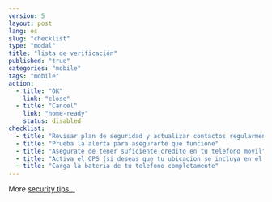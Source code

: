 ```yaml
---
version: 5
layout: post
lang: es
slug: "checklist"
type: "modal"
title: "lista de verificación"
published: "true"
categories: "mobile"
tags: "mobile"
action:
  - title: "OK"
    link: "close"
  - title: "Cancel"
    link: "home-ready"
    status: disabled
checklist:
  - title: "Revisar plan de seguridad y actualizar contactos regularmente"
  - title: "Prueba la alerta para asegurarte que funcione"
  - title: "Asegurate de tener suficiente credito en tu telefono movil"
  - title: "Activa el GPS (si deseas que tu ubicacion se incluya en el mensaje)"
  - title: "Carga la bateria de tu telefono completamente"
---
```


More [security tips...](#help-charge)
